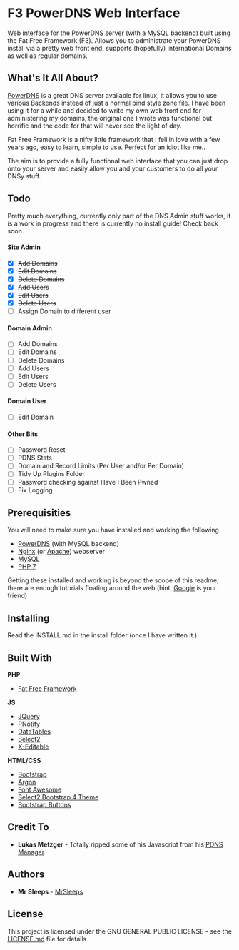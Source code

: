 # F3 PowerDNS Web Interface

Web interface for the PowerDNS server (with a MySQL backend) built using the Fat Free Framework (F3). Allows you to administrate your PowerDNS install via a pretty web front end, supports (hopefully) International Domains as well as regular domains.

## What's It All About?

[PowerDNS](https://powerdns.com/) is a great DNS server available for linux, it allows you to use various Backends instead of just a normal bind style zone file. I have been using it for a while and decided to write my own web front end for administering my domains, the original one I wrote was functional but horrific and the code for that will never see the light of day.

Fat Free Framework is a nifty little framework that I fell in love with a few years ago, easy to learn, simple to use. Perfect for an idiot like me..

The aim is to provide a fully functional web interface that you can just drop onto your server and easily allow you and your customers to do all your DNSy stuff.

## Todo

Pretty much everything, currently only part of the DNS Admin stuff works, it is a work in progress and there is currently no install guide! Check back soon.

#### Site Admin
- [x] ~~Add Domains~~
- [x] ~~Edit Domains~~
- [x] ~~Delete Domains~~
- [x] ~~Add Users~~
- [x] ~~Edit Users~~
- [x] ~~Delete Users~~
- [ ] Assign Domain to different user

#### Domain Admin
- [ ] Add Domains
- [ ] Edit Domains
- [ ] Delete Domains
- [ ] Add Users
- [ ] Edit Users
- [ ] Delete Users

#### Domain User
- [ ] Edit Domain

#### Other Bits
- [ ] Password Reset
- [ ] PDNS Stats
- [ ] Domain and Record Limits (Per User and/or Per Domain)
- [ ] Tidy Up Plugins Folder
- [ ] Password checking against Have I Been Pwned
- [ ] Fix Logging

## Prerequisities

You will need to make sure you have installed and working the following

* [PowerDNS](https://powerdns.com/) (with MySQL backend)
* [Nginx](https://nginx.org/) (or [Apache](https://httpd.apache.org/)) webserver
* [MySQL](https://dev.mysql.com/downloads/)
* [PHP 7](https://php.net)

Getting these installed and working is beyond the scope of this readme, there are enough tutorials floating around the web (hint, [Google](https://www.google.co.uk) is your friend)

## Installing

Read the INSTALL.md in the install folder (once I have written it.)

## Built With

**PHP**
* [Fat Free Framework](https://fatfreeframework.com)

**JS**
* [JQuery](https://jquery.com/)
* [PNotify](https://sciactive.com/pnotify/)
* [DataTables](https://datatables.net)
* [Select2](select2.github.io)
* [X-Editable](https://vitalets.github.io/x-editable/)


**HTML/CSS**
* [Bootstrap](https://getbootstrap.com)
* [Argon](https://creative-tim.com/)
* [Font Awesome](http://fontawesome.io/)
* [Select2 Bootstrap 4 Theme](https://github.com/ttskch/select2-bootstrap4-theme)
* [Bootstrap Buttons](https://github.com/haubek/bootstrap4c-buttons)

## Credit To

* **Lukas Metzger** - Totally ripped some of his Javascript from his [PDNS Manager](https://pdnsmanager.lmitsystems.de/). 

## Authors

* **Mr Sleeps** - [MrSleeps](https://github.com/MrSleeps)

## License

This project is licensed under the GNU GENERAL PUBLIC LICENSE - see the [LICENSE.md](LICENSE.md) file for details
